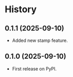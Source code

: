 # History

## 0.1.1 (2025-09-10)

* Added new stamp feature.

## 0.1.0 (2025-09-10)

* First release on PyPI.
